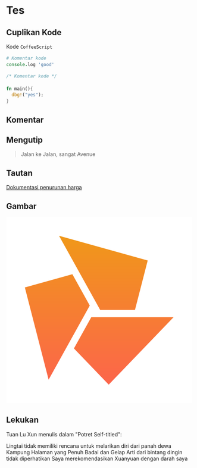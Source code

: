 [Markdown 全局注释]:#

# Tes

## Cuplikan Kode

Kode `CoffeeScript`

```coffee
# Komentar kode
console.log 'good'


```

```rust
/* Komentar kode */

fn main(){
  dbg!("yes");
}
```

## Komentar

<!-- HTML 注释 --> 

<!-- 多行注释 --> 

## Mengutip

> Jalan ke Jalan, sangat Avenue

## Tautan

[Dokumentasi penurunan harga](https://github.com/xxai-art/xxai-art-md)

## Gambar

![xxAI.Identitas Merek Seni](https://raw.githubusercontent.com/xxai-art/web/main/file/svg/logo.svg)

## Lekukan

Tuan Lu Xun menulis dalam "Potret Self-titled":

  Lingtai tidak memiliki rencana untuk melarikan diri dari panah dewa
  Kampung Halaman yang Penuh Badai dan Gelap
  Arti dari bintang dingin tidak diperhatikan
  Saya merekomendasikan Xuanyuan dengan darah saya


